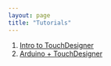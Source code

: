 ```yaml
---
layout: page
title: "Tutorials"
---
```


1. [Intro to TouchDesigner]({{site.baseurl}}/tutorials/td_intro/)
2. [Arduino + TouchDesigner]({{site.baseurl}}/tutorials/td_arduino/)
